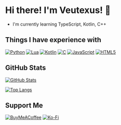 # Hi there! I'm Veutexus! 👋
- I'm currently learning TypeScript, Kotlin, C++

## Things I have experience with
[![Python](https://img.shields.io/badge/python-3670A0?style=for-the-badge&logo=python&logoColor=ffdd54)](https://en.wikipedia.org/wiki/Python_(programming_language))
[![Lua](https://img.shields.io/badge/lua-%232C2D72.svg?style=for-the-badge&logo=lua&logoColor=white)](https://en.wikipedia.org/wiki/Lua_(programming_language))
[![Kotlin](https://img.shields.io/badge/kotlin-%237F52FF.svg?style=for-the-badge&logo=kotlin&logoColor=white)](https://en.wikipedia.org/wiki/Kotlin_(programming_language))
[![C](https://img.shields.io/badge/c-%2300599C.svg?style=for-the-badge&logo=c&logoColor=white)](https://en.wikipedia.org/wiki/C_(programming_language))
[![JavaScript](https://img.shields.io/badge/javascript-%23323330.svg?style=for-the-badge&logo=javascript&logoColor=%23F7DF1E)](https://en.wikipedia.org/wiki/JavaScript)
[![HTML5](https://img.shields.io/badge/html5-%23E34F26.svg?style=for-the-badge&logo=html5&logoColor=white)](https://en.wikipedia.org/wiki/HTML5)

## GitHub Stats
[![GitHub Stats](https://github-readme-stats.vercel.app/api?username=G0246&bg_color=30,e96443,904e95&title_color=fff&text_color=fff&hide_border=true&count_private=true)](https://github.com/anuraghazra/github-readme-stats)

[![Top Langs](https://github-readme-stats.vercel.app/api/top-langs?username=G0246&bg_color=30,e96443,904e95&title_color=fff&text_color=fff&hide_border=true&count_private=true)](https://github.com/anuraghazra/github-readme-stats)

## Support Me
[![BuyMeACoffee](https://img.shields.io/badge/Buy%20Me%20a%20Coffee-ffdd00?style=for-the-badge&logo=buy-me-a-coffee&logoColor=black)](https://buymeacoffee.com/veutexus) [![Ko-Fi](https://img.shields.io/badge/Ko--fi-F16061?style=for-the-badge&logo=ko-fi&logoColor=white)](https://ko-fi.com/veutexus) 
